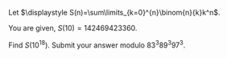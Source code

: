 Let $\displaystyle S(n)=\sum\limits_{k=0}^{n}\binom{n}{k}k^n$.

You are given, $S(10)=142469423360$.

Find $S(10^{18})$. Submit your answer modulo $83^3 89^3 97^3$.